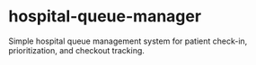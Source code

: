 # hospital-queue-manager
Simple hospital queue management system for patient check-in, prioritization, and checkout tracking.
